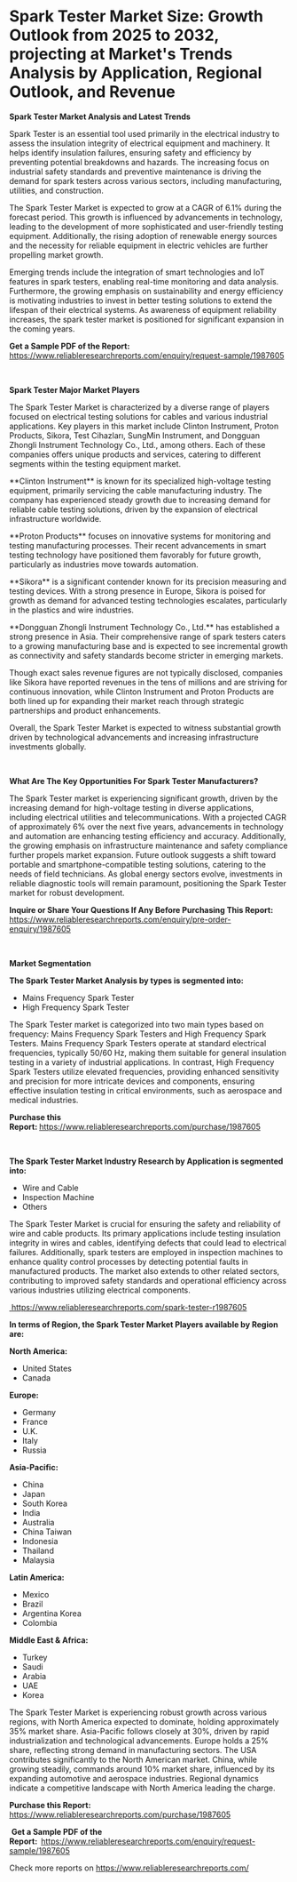 <p><h1>Spark Tester Market Size: Growth Outlook from 2025 to 2032, projecting at Market's Trends Analysis by Application, Regional Outlook, and Revenue</h1></p><p><strong>Spark Tester Market Analysis and Latest Trends</strong></p>
<p><p>Spark Tester is an essential tool used primarily in the electrical industry to assess the insulation integrity of electrical equipment and machinery. It helps identify insulation failures, ensuring safety and efficiency by preventing potential breakdowns and hazards. The increasing focus on industrial safety standards and preventive maintenance is driving the demand for spark testers across various sectors, including manufacturing, utilities, and construction.</p><p>The Spark Tester Market is expected to grow at a CAGR of 6.1% during the forecast period. This growth is influenced by advancements in technology, leading to the development of more sophisticated and user-friendly testing equipment. Additionally, the rising adoption of renewable energy sources and the necessity for reliable equipment in electric vehicles are further propelling market growth. </p><p>Emerging trends include the integration of smart technologies and IoT features in spark testers, enabling real-time monitoring and data analysis. Furthermore, the growing emphasis on sustainability and energy efficiency is motivating industries to invest in better testing solutions to extend the lifespan of their electrical systems. As awareness of equipment reliability increases, the spark tester market is positioned for significant expansion in the coming years.</p></p>
<p><strong>Get a Sample PDF of the Report:&nbsp;</strong> <a href="https://www.reliableresearchreports.com/enquiry/request-sample/1987605?utm_campaign=2476&utm_medium=2&utm_source=Github&utm_content=ia&utm_term=20022025&utm_id=spark-tester">https://www.reliableresearchreports.com/enquiry/request-sample/1987605</a></p>
<p>&nbsp;</p>
<p><strong>Spark Tester Major Market Players</strong></p>
<p><p>The Spark Tester Market is characterized by a diverse range of players focused on electrical testing solutions for cables and various industrial applications. Key players in this market include Clinton Instrument, Proton Products, Sikora, Test Cihazları, SungMin Instrument, and Dongguan Zhongli Instrument Technology Co., Ltd., among others. Each of these companies offers unique products and services, catering to different segments within the testing equipment market.</p><p>**Clinton Instrument** is known for its specialized high-voltage testing equipment, primarily servicing the cable manufacturing industry. The company has experienced steady growth due to increasing demand for reliable cable testing solutions, driven by the expansion of electrical infrastructure worldwide.</p><p>**Proton Products** focuses on innovative systems for monitoring and testing manufacturing processes. Their recent advancements in smart testing technology have positioned them favorably for future growth, particularly as industries move towards automation.</p><p>**Sikora** is a significant contender known for its precision measuring and testing devices. With a strong presence in Europe, Sikora is poised for growth as demand for advanced testing technologies escalates, particularly in the plastics and wire industries.</p><p>**Dongguan Zhongli Instrument Technology Co., Ltd.** has established a strong presence in Asia. Their comprehensive range of spark testers caters to a growing manufacturing base and is expected to see incremental growth as connectivity and safety standards become stricter in emerging markets.</p><p>Though exact sales revenue figures are not typically disclosed, companies like Sikora have reported revenues in the tens of millions and are striving for continuous innovation, while Clinton Instrument and Proton Products are both lined up for expanding their market reach through strategic partnerships and product enhancements.</p><p>Overall, the Spark Tester Market is expected to witness substantial growth driven by technological advancements and increasing infrastructure investments globally.</p></p>
<p>&nbsp;</p>
<p><strong>What Are The Key Opportunities For Spark Tester Manufacturers?</strong></p>
<p><p>The Spark Tester market is experiencing significant growth, driven by the increasing demand for high-voltage testing in diverse applications, including electrical utilities and telecommunications. With a projected CAGR of approximately 6% over the next five years, advancements in technology and automation are enhancing testing efficiency and accuracy. Additionally, the growing emphasis on infrastructure maintenance and safety compliance further propels market expansion. Future outlook suggests a shift toward portable and smartphone-compatible testing solutions, catering to the needs of field technicians. As global energy sectors evolve, investments in reliable diagnostic tools will remain paramount, positioning the Spark Tester market for robust development.</p></p>
<p><strong>Inquire or Share Your Questions If Any Before Purchasing This Report:</strong> <a href="https://www.reliableresearchreports.com/enquiry/pre-order-enquiry/1987605?utm_campaign=2476&utm_medium=2&utm_source=Github&utm_content=ia&utm_term=20022025&utm_id=spark-tester">https://www.reliableresearchreports.com/enquiry/pre-order-enquiry/1987605</a></p>
<p>&nbsp;</p>
<p><strong>Market Segmentation</strong></p>
<p><strong>The Spark Tester Market Analysis by types is segmented into:</strong></p>
<p><ul><li>Mains Frequency Spark Tester</li><li>High Frequency Spark Tester</li></ul></p>
<p><p>The Spark Tester market is categorized into two main types based on frequency: Mains Frequency Spark Testers and High Frequency Spark Testers. Mains Frequency Spark Testers operate at standard electrical frequencies, typically 50/60 Hz, making them suitable for general insulation testing in a variety of industrial applications. In contrast, High Frequency Spark Testers utilize elevated frequencies, providing enhanced sensitivity and precision for more intricate devices and components, ensuring effective insulation testing in critical environments, such as aerospace and medical industries.</p></p>
<p><strong>Purchase this Report:&nbsp;</strong><a href="https://www.reliableresearchreports.com/purchase/1987605?utm_campaign=2476&utm_medium=2&utm_source=Github&utm_content=ia&utm_term=20022025&utm_id=spark-tester">https://www.reliableresearchreports.com/purchase/1987605</a></p>
<p>&nbsp;</p>
<p><strong>The Spark Tester Market Industry Research by Application is segmented into:</strong></p>
<p><ul><li>Wire and Cable</li><li>Inspection Machine</li><li>Others</li></ul></p>
<p><p>The Spark Tester Market is crucial for ensuring the safety and reliability of wire and cable products. Its primary applications include testing insulation integrity in wires and cables, identifying defects that could lead to electrical failures. Additionally, spark testers are employed in inspection machines to enhance quality control processes by detecting potential faults in manufactured products. The market also extends to other related sectors, contributing to improved safety standards and operational efficiency across various industries utilizing electrical components.</p></p>
<p><a href="https://www.reliableresearchreports.com/spark-tester-r1987605?utm_campaign=2476&utm_medium=2&utm_source=Github&utm_content=ia&utm_term=20022025&utm_id=spark-tester">&nbsp;https://www.reliableresearchreports.com/spark-tester-r1987605</a></p>
<p><strong>In terms of Region, the Spark Tester Market Players available by Region are:</strong></p>
<p>
    <p> <strong> North America: </strong>
        <ul>
            <li>United States</li>
            <li>Canada</li>
        </ul>
        </p> 
    <p> <strong> Europe: </strong>
        <ul>
            <li>Germany</li>
            <li>France</li>
            <li>U.K.</li>
            <li>Italy</li>
            <li>Russia</li>
        </ul>
        </p> 
    <p> <strong> Asia-Pacific: </strong>
        <ul>
            <li>China</li>
            <li>Japan</li>
            <li>South Korea</li>
            <li>India</li>
            <li>Australia</li>
            <li>China Taiwan</li>
            <li>Indonesia</li>
            <li>Thailand</li>
            <li>Malaysia</li>
        </ul>
        </p> 
    <p> <strong> Latin America: </strong>
        <ul>
            <li>Mexico</li>
            <li>Brazil</li>
            <li>Argentina Korea</li>
            <li>Colombia</li>
        </ul>
        </p> 
    <p> <strong> Middle East & Africa: </strong>
        <ul>
            <li>Turkey</li>
            <li>Saudi</li>
            <li>Arabia</li>
            <li>UAE</li>
            <li>Korea</li>
        </ul>
    </p>
    </p>
<p><p>The Spark Tester Market is experiencing robust growth across various regions, with North America expected to dominate, holding approximately 35% market share. Asia-Pacific follows closely at 30%, driven by rapid industrialization and technological advancements. Europe holds a 25% share, reflecting strong demand in manufacturing sectors. The USA contributes significantly to the North American market. China, while growing steadily, commands around 10% market share, influenced by its expanding automotive and aerospace industries. Regional dynamics indicate a competitive landscape with North America leading the charge.</p></p>
<p><strong>Purchase this Report: </strong><a href="https://www.reliableresearchreports.com/purchase/1987605?utm_campaign=2476&utm_medium=2&utm_source=Github&utm_content=ia&utm_term=20022025&utm_id=spark-tester">https://www.reliableresearchreports.com/purchase/1987605</a></p>
<p>&nbsp;<strong>Get a Sample PDF of the Report:&nbsp;&nbsp;</strong><a href="https://www.reliableresearchreports.com/enquiry/request-sample/1987605?utm_campaign=2476&utm_medium=2&utm_source=Github&utm_content=ia&utm_term=20022025&utm_id=spark-tester">https://www.reliableresearchreports.com/enquiry/request-sample/1987605</a></p>
<p><strong></strong></p>
<p>Check more reports on <a href="https://www.reliableresearchreports.com/?utm_campaign=2476&utm_medium=2&utm_source=Github&utm_content=ia&utm_term=20022025&utm_id=spark-tester">https://www.reliableresearchreports.com/</a></p>